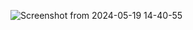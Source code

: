 ![Screenshot from 2024-05-19 14-40-55](https://github.com/KaraniWachira/karani-portfolio/assets/61309573/e2df4e4a-4d86-43c2-902f-0bd7a677138c)
